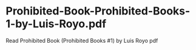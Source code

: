 # Prohibited-Book-Prohibited-Books-1-by-Luis-Royo.pdf
Read Prohibited Book (Prohibited Books #1) by Luis Royo pdf
